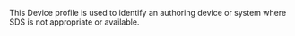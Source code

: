 This Device profile is used to identify an authoring device or system where SDS is not appropriate or available.